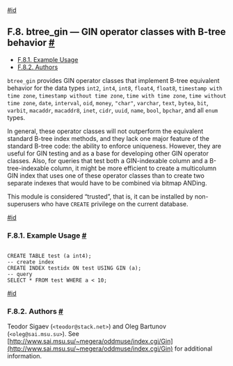 [#id](#BTREE-GIN)

## F.8. btree_gin — GIN operator classes with B-tree behavior [#](#BTREE-GIN)

- [F.8.1. Example Usage](btree-gin#BTREE-GIN-EXAMPLE-USAGE)
- [F.8.2. Authors](btree-gin#BTREE-GIN-AUTHORS)

`btree_gin` provides GIN operator classes that implement B-tree equivalent behavior for the data types `int2`, `int4`, `int8`, `float4`, `float8`, `timestamp with time zone`, `timestamp without time zone`, `time with time zone`, `time without time zone`, `date`, `interval`, `oid`, `money`, `"char"`, `varchar`, `text`, `bytea`, `bit`, `varbit`, `macaddr`, `macaddr8`, `inet`, `cidr`, `uuid`, `name`, `bool`, `bpchar`, and all `enum` types.

In general, these operator classes will not outperform the equivalent standard B-tree index methods, and they lack one major feature of the standard B-tree code: the ability to enforce uniqueness. However, they are useful for GIN testing and as a base for developing other GIN operator classes. Also, for queries that test both a GIN-indexable column and a B-tree-indexable column, it might be more efficient to create a multicolumn GIN index that uses one of these operator classes than to create two separate indexes that would have to be combined via bitmap ANDing.

This module is considered “trusted”, that is, it can be installed by non-superusers who have `CREATE` privilege on the current database.

[#id](#BTREE-GIN-EXAMPLE-USAGE)

### F.8.1. Example Usage [#](#BTREE-GIN-EXAMPLE-USAGE)

```

CREATE TABLE test (a int4);
-- create index
CREATE INDEX testidx ON test USING GIN (a);
-- query
SELECT * FROM test WHERE a < 10;
```

[#id](#BTREE-GIN-AUTHORS)

### F.8.2. Authors [#](#BTREE-GIN-AUTHORS)

Teodor Sigaev (`<teodor@stack.net>`) and Oleg Bartunov (`<oleg@sai.msu.su>`). See [http://www.sai.msu.su/~megera/oddmuse/index.cgi/Gin](http://www.sai.msu.su/~megera/oddmuse/index.cgi/Gin) for additional information.

